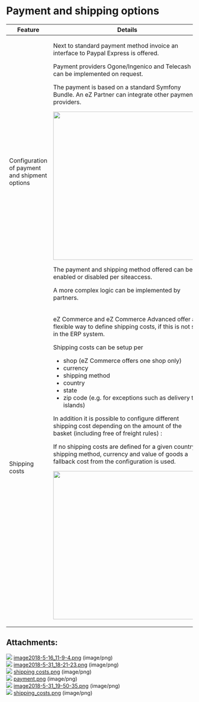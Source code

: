 #  Payment and shipping options 

<table>
<thead>
<tr class="header">
<th>Feature</th>
<th>Details</th>
</tr>
</thead>
<tbody>
<tr>
<td>Configuration of payment and shipment options</td>
<td><div class="content-wrapper">
<p>Next to standard payment method invoice an interface to Paypal Express is offered.</p>
<p>Payment providers Ogone/Ingenico and Telecash can be implemented on request.</p>
<p> The payment is based on a standard Symfony Bundle. An eZ Partner can integrate other payment providers. <br />
</p>
<p><img src="attachments/23561072/23563078.png" class="confluence-embedded-image" height="400" /><br />
</p>
<p>The payment and shipping method offered can be enabled or disabled per siteaccess.</p>
<p>A more complex logic can be implemented by partners. </p>
</td>
</tr>
<tr>
<td>Shipping costs</td>
<td><div class="content-wrapper">
<p>eZ Commerce and eZ Commerce Advanced offer a flexible way to define shipping costs, if this is not set in the ERP system.</p>
<p>Shipping costs can be setup per</p>
<ul>
<li>shop (eZ Commerce offers one shop only)</li>
<li>currency</li>
<li>shipping method</li>
<li>country</li>
<li>state</li>
<li>zip code (e.g. for exceptions such as delivery to islands)</li>
</ul>
<p>In addition it is possible to configure different shipping cost depending on the amount of the basket (including free of freight rules) :</p>
<p>If no shipping costs are defined for a given country, shipping method, currency and value of goods a fallback cost from the configuration is used.</p>
<p><img src="attachments/23561072/23568384.png" class="confluence-embedded-image" height="400" /><br />
</p>
</td>
</tr>
</tbody>
</table>

## Attachments:

![](images/icons/bullet_blue.gif) [image2018-5-16\_11-9-4.png](attachments/23561072/23571100.png) (image/png)  
![](images/icons/bullet_blue.gif) [image2018-5-31\_18-21-23.png](attachments/23561072/23563082.png) (image/png)  
![](images/icons/bullet_blue.gif) [shipping costs.png](attachments/23561072/23563084.png) (image/png)  
![](images/icons/bullet_blue.gif) [payment.png](attachments/23561072/23563083.png) (image/png)  
![](images/icons/bullet_blue.gif) [image2018-5-31\_19-50-35.png](attachments/23561072/23563078.png) (image/png)  
![](images/icons/bullet_blue.gif) [shipping\_costs.png](attachments/23561072/23568384.png) (image/png)  
